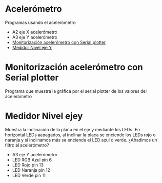 # Acelerómetro
Programas usando el acelerómetro
- A2 eje X acelerómetro
- A3 eje Y acelerómetro
- [Monitorización acelerómetro con Serial plotter](https://github.com/EchidnaShield/Recursos/blob/master/Didactica/Actividades_IDE_Arduino/Acelerometro/Monitorizacion_acelerometro/Monitorizacion_acelerometro.ino)
- [Medidor Nivel eje Y](https://github.com/EchidnaShield/Recursos/blob/master/Didactica/Actividades_IDE_Arduino/Acelerometro/Nivel_vertical/Nivel_vertical.ino)

# Monitorización acelerómetro con Serial plotter 
Programa que muestra la gráfica por el serial plotter de los valores del acelerómetro

# Medidor Nivel ejey
Muestra la inclinación de la placa en el eje y mediante los LEDs. En horizontal LEDs aapagados, al inclinar la placa se enciende los LEDs rojo o naranja y si inclinamos más se enciende el LED azul o verde. ¿Añadimos un filtro al acelerómetro?
- A3 eje Y acelerómetro
- LED RGB Azul pin 6
- LED Rojo pin 13
- LED Naranja pin 12
- LED Verde pin 11
